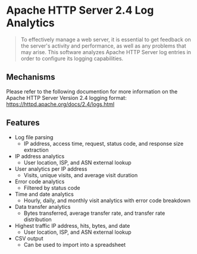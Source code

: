# Apache HTTP Server 2.4 Log Analytics
> To effectively manage a web server, it is essential to get feedback on the server's activity and performance, as well as any problems that may arise. This software analyzes Apache HTTP Server log entries in order to configure its logging capabilities.

## Mechanisms
Please refer to the following documention for more information on the Apache HTTP Server Version 2.4 logging format: https://httpd.apache.org/docs/2.4/logs.html

## Features
* Log file parsing
  * IP address, access time, request, status code, and response size extraction
* IP address analytics
  * User location, ISP, and ASN external lookup
* User analytics per IP address
  * Visits, unique visits, and average visit duration
* Error code analytics
  * Filtered by status code
* Time and date analytics
  * Hourly, daily, and monthly visit analytics with error code breakdown
* Data transfer analytics
  * Bytes transferred, average transfer rate, and transfer rate distribution
* Highest traffic IP address, hits, bytes, and date
  * User location, ISP, and ASN external lookup
* CSV output
  * Can be used to import into a spreadsheet